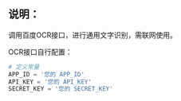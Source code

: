 ## 说明：

调用百度OCR接口，进行通用文字识别，需联网使用。

OCR接口自行配置：

```python
# 定义常量
APP_ID = '您的 APP_ID'
API_KEY = '您的 API_KEY'
SECRET_KEY = '您的 SECRET_KEY'
```

